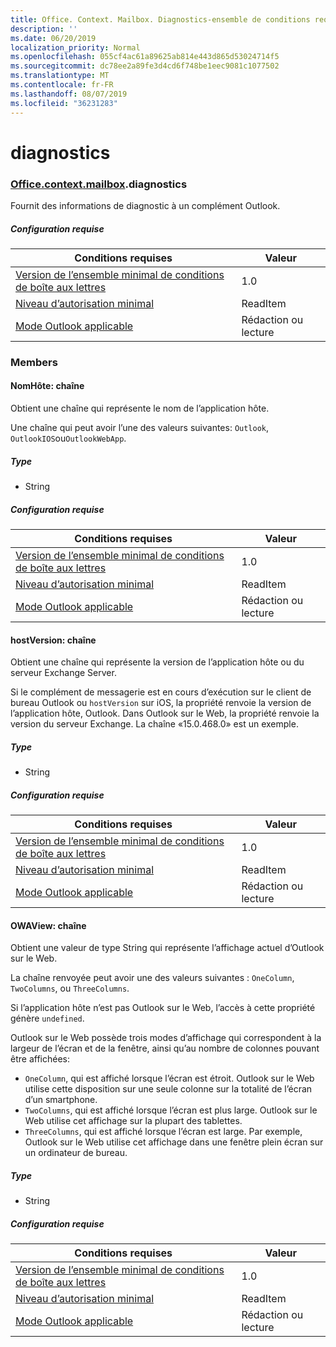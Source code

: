```yaml
---
title: Office. Context. Mailbox. Diagnostics-ensemble de conditions requises 1,4
description: ''
ms.date: 06/20/2019
localization_priority: Normal
ms.openlocfilehash: 055cf4ac61a89625ab814e443d865d53024714f5
ms.sourcegitcommit: dc78ee2a89fe3d4cd6f748be1eec9081c1077502
ms.translationtype: MT
ms.contentlocale: fr-FR
ms.lasthandoff: 08/07/2019
ms.locfileid: "36231283"
---
```

# <a name="diagnostics"></a>diagnostics

### <a name="officeofficemdcontextofficecontextmdmailboxofficecontextmailboxmddiagnostics"></a>[Office](Office.md)[.context](Office.context.md)[.mailbox](Office.context.mailbox.md).diagnostics

Fournit des informations de diagnostic à un complément Outlook.

##### <a name="requirements"></a>Configuration requise

|Conditions requises| Valeur|
|---|---|
|[Version de l’ensemble minimal de conditions de boîte aux lettres](/office/dev/add-ins/reference/requirement-sets/outlook-api-requirement-sets)| 1.0|
|[Niveau d’autorisation minimal](/outlook/add-ins/understanding-outlook-add-in-permissions)| ReadItem|
|[Mode Outlook applicable](/outlook/add-ins/#extension-points)| Rédaction ou lecture|

### <a name="members"></a>Members

#### <a name="hostname-string"></a>NomHôte: chaîne

Obtient une chaîne qui représente le nom de l’application hôte.

Une chaîne qui peut avoir l’une des valeurs suivantes: `Outlook`, `OutlookIOS`ou`OutlookWebApp`.

##### <a name="type"></a>Type

*   String

##### <a name="requirements"></a>Configuration requise

|Conditions requises| Valeur|
|---|---|
|[Version de l’ensemble minimal de conditions de boîte aux lettres](/office/dev/add-ins/reference/requirement-sets/outlook-api-requirement-sets)| 1.0|
|[Niveau d’autorisation minimal](/outlook/add-ins/understanding-outlook-add-in-permissions)| ReadItem|
|[Mode Outlook applicable](/outlook/add-ins/#extension-points)| Rédaction ou lecture|

#### <a name="hostversion-string"></a>hostVersion: chaîne

Obtient une chaîne qui représente la version de l’application hôte ou du serveur Exchange Server.

Si le complément de messagerie est en cours d’exécution sur le client de bureau Outlook ou `hostVersion` sur iOS, la propriété renvoie la version de l’application hôte, Outlook. Dans Outlook sur le Web, la propriété renvoie la version du serveur Exchange. La chaîne «15.0.468.0» est un exemple.

##### <a name="type"></a>Type

*   String

##### <a name="requirements"></a>Configuration requise

|Conditions requises| Valeur|
|---|---|
|[Version de l’ensemble minimal de conditions de boîte aux lettres](/office/dev/add-ins/reference/requirement-sets/outlook-api-requirement-sets)| 1.0|
|[Niveau d’autorisation minimal](/outlook/add-ins/understanding-outlook-add-in-permissions)| ReadItem|
|[Mode Outlook applicable](/outlook/add-ins/#extension-points)| Rédaction ou lecture|

#### <a name="owaview-string"></a>OWAView: chaîne

Obtient une valeur de type String qui représente l’affichage actuel d’Outlook sur le Web.

La chaîne renvoyée peut avoir une des valeurs suivantes : `OneColumn`, `TwoColumns`, ou `ThreeColumns`.

Si l’application hôte n’est pas Outlook sur le Web, l’accès à cette propriété génère `undefined`.

Outlook sur le Web possède trois modes d’affichage qui correspondent à la largeur de l’écran et de la fenêtre, ainsi qu’au nombre de colonnes pouvant être affichées:

*   `OneColumn`, qui est affiché lorsque l’écran est étroit. Outlook sur le Web utilise cette disposition sur une seule colonne sur la totalité de l’écran d’un smartphone.
*   `TwoColumns`, qui est affiché lorsque l’écran est plus large. Outlook sur le Web utilise cet affichage sur la plupart des tablettes.
*   `ThreeColumns`, qui est affiché lorsque l’écran est large. Par exemple, Outlook sur le Web utilise cet affichage dans une fenêtre plein écran sur un ordinateur de bureau.

##### <a name="type"></a>Type

*   String

##### <a name="requirements"></a>Configuration requise

|Conditions requises| Valeur|
|---|---|
|[Version de l’ensemble minimal de conditions de boîte aux lettres](/office/dev/add-ins/reference/requirement-sets/outlook-api-requirement-sets)| 1.0|
|[Niveau d’autorisation minimal](/outlook/add-ins/understanding-outlook-add-in-permissions)| ReadItem|
|[Mode Outlook applicable](/outlook/add-ins/#extension-points)| Rédaction ou lecture|
